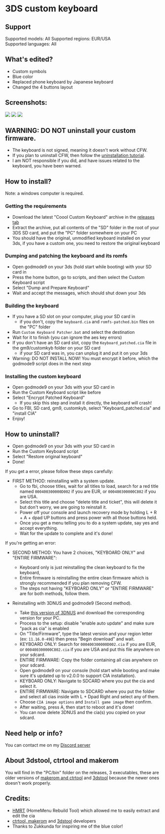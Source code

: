 # 3DS custom keyboard

## Support
Supported models: All
Supported regions: EUR/USA   
Supported languages: All

## What's edited?
* Custom symbols
* Blue color
* Replaced phone keyboard by Japanese keyboard
* Changed the 4 buttons layout

## Screenshots:
![](https://github.com/cooolgamer/3DS-custom-keyboard/blob/main/screenshots/qwerty.bmp) ![](https://github.com/cooolgamer/3DS-custom-keyboard/blob/main/screenshots/symbols.bmp) ![](https://github.com/cooolgamer/3DS-custom-keyboard/blob/main/screenshots/cell.bmp)

## WARNING: DO NOT uninstall your custom firmware.
* The keyboard is not signed, meaning it doesn't work without CFW.
* If you plan to uninstall CFW, then follow the [uninstallation tutorial](https://github.com/cooolgamer/3DS-custom-keyboard#how-to-uninstall).
* I am NOT responsible if you did, and have issues related to the keyboard, you have been warned.

## How to install?
Note: a windows computer is required.
### Getting the requirements
- Download the latest "Coool Custom Keyboard" archive in the [releases tab](https://github.com/cooolgamer/3DS-custom-keyboard/releases/)
- Extract the archive, put all contents of the "SD" folder in the root of your 3DS SD card, and put the "PC" folder somewhere on your PC
- You should have the original, unmodified keyboard installed on your 3ds, if you have a custom one, you need to restore the original keyboard

### Dumping and patching the keyboard and its romfs
- Open godmode9 on your 3ds (hold start while booting) with your SD card in
- Press the home button, go to scripts, and then select the Custom Keyboard script
- Select "Dump and Prepare Keyboard"
- Wait and accept the messages, which should shut down your 3ds

### Building the keyboard
- If you have a SD slot on your computer, plug your SD card in
  - if you don't, copy the ``keyboard.cia`` and ``romfs-patched.bin`` files on the "PC" folder
- Run ``Custom Keyboard Patcher.bat`` and select the destination
- Wait for it to finish (you can ignore the aes key errors)
- If you don't have an SD card slot, copy the ``Keyboard_patched.cia`` file in the gm9/customkyb folder on your SD card
  - if your SD card was in, you can unplug it and put it on your 3ds
- Warning: DO NOT INSTALL NOW! You must encrypt it before, which the godmode9 script does in the next step

### Installing the custom keyboard
- Open godmode9 on your 3ds with your SD card in
- Run the Custom Keyboard script like before
- Select "Encrypt Patched Keyboard"
  - If you skip this step and install it directly, the keyboard will crash!
- Go to FBI, SD card, gm9, customkyb, select "Keyboard_patched.cia" and "install CIA"
- Enjoy!

## How to uninstall?
- Open godmode9 on your 3ds with your SD card in
- Run the Custom Keyboard script
- Select "Restore original keyboard"
- Done!

If you get a error, please follow these steps carefully:

- FIRST METHOD: reinstalling with a system update.
   - Go to fbi, choose titles, wait for all titles to load, search for a red title named ```000400300000D002``` if you are EUR, or ```000400300000C802``` if you are USA.
   - Select this title and choose "delete title and ticket", this will delete it but don't worry, we are going to reinstall it.
   - Power off your console and launch recovery mode by holding L + R + A + dpad UP buttons and press power with all those buttons held.
   - Once you get a menu telling you to do a system update, say yes and accept everything.
   - Wait for the update to complete and it's done!

If you're getting an error:

- SECOND METHOD: You have 2 choices, "KEYBOARD ONLY" and "ENTIRE FIRMWARE":
   - Keyboard only is just reinstalling the clean keyboard to fix the keyboard,
   - Entire firmware is reinstalling the entire clean firmware  which is strongly recommended if you plan removing CFW.
   - The steps not having "KEYBOARD ONLY" or "ENTIRE FIRMWARE" are for both methods, follow them.

- Reinstalling with 3DNUS and godmode9 (Second method).
   - Take [this version of 3DNUS](https://github.com/DrHacknik/3DNUS/releases/tag/3.3_stable) and download the corresponding version for your PC.
   - Process to the setup: disable "enable auto update" and make sure "pack as cia" is enabled
   - On "Title/Firmware", type the latest version and your region letter (ex: ```11.16.0-49E```) then press "Begin download" and wait.
   - KEYBOARD ONLY: Search for ```000400300000D002.cia``` if you are EUR, or ```000400300000C802.cia``` if you are USA and put this file anywhere on your sdcard.
   - ENTIRE FIRMWARE: Copy the folder containing all cias anywhere on your sdcard.
   - Open godmode9 on your console (hold start while booting and make sure it's updated up to v2.0.0 to support CIA installation).
   - KEYBOARD ONLY: Navigate to SDCARD where you put the cia and select it.
   - ENTIRE FIRMWARE: Navigate to SDCARD where you put the folder and select all cias inside with L + Dpad Right and select any of them.
   - Choose ```CIA image options``` and ```Install game image``` then confirm.
   - After waiting, press A, then start to reboot and it's done!
   - You can now delete 3DNUS and the cia(s) you copied on your sdcard.

## Need help or info?
You can contact me on my [Discord server](https://discord.gg/RxeZcgGRQB)

## About 3dstool, ctrtool and makerom
You will find in the "PC/bin" folder on the releases, 3 executables, these are older versions of [makerom and ctrtool](https://github.com/3DSGuy/Project_CTR/releases) and [3dstool](https://github.com/dnasdw/3dstool/releases) because the newer ones doesn't work properly.

## Credits:
* [HMRT](https://github.com/schrmh/HMRT) (HomeMenu Rebuild Tool) which allowed me to easily extract and edit the cia
* [ctrtool, makerom](https://github.com/3DSGuy/Project_CTR/) and [3dstool](https://github.com/dnasdw/3dstool/) developers
* Thanks to Zukkunda for inspiring me of the blue color!
